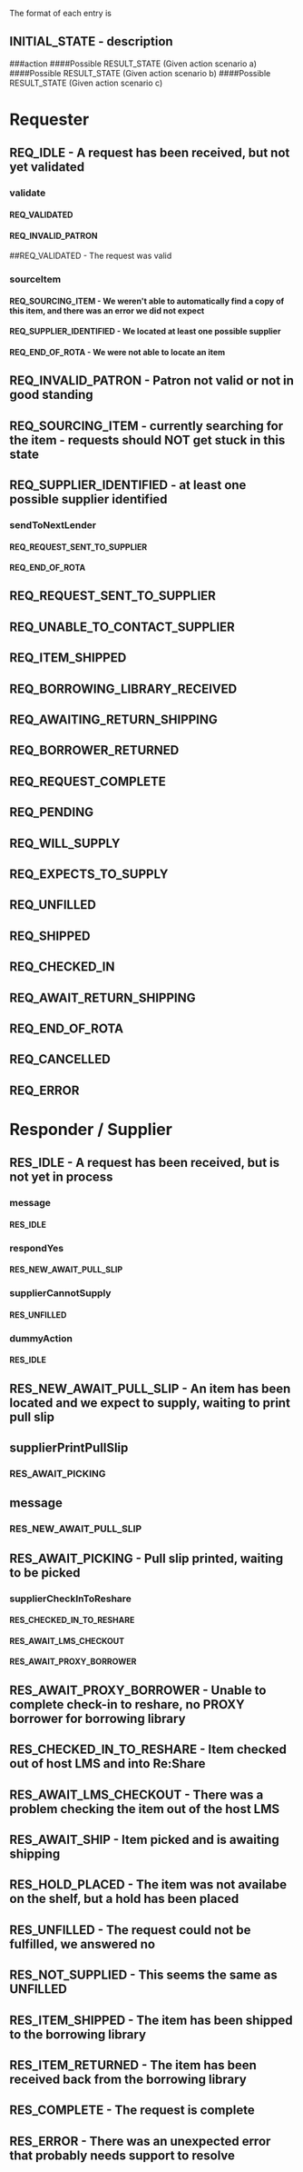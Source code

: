 

The format of each entry is

## INITIAL_STATE - description
###action
####Possible RESULT_STATE (Given action scenario a)
####Possible RESULT_STATE (Given action scenario b)
####Possible RESULT_STATE (Given action scenario c)

# Requester

## REQ_IDLE - A request has been received, but not yet validated
### validate
#### REQ_VALIDATED
#### REQ_INVALID_PATRON

##REQ_VALIDATED - The request was valid
### sourceItem
#### REQ_SOURCING_ITEM - We weren't able to automatically find a copy of this item, and there was an error we did not expect
#### REQ_SUPPLIER_IDENTIFIED - We located at least one possible supplier
#### REQ_END_OF_ROTA - We were not able to locate an item

## REQ_INVALID_PATRON - Patron not valid or not in good standing

## REQ_SOURCING_ITEM - currently searching for the item - requests should NOT get stuck in this state

## REQ_SUPPLIER_IDENTIFIED - at least one possible supplier identified
### sendToNextLender
#### REQ_REQUEST_SENT_TO_SUPPLIER
#### REQ_END_OF_ROTA

## REQ_REQUEST_SENT_TO_SUPPLIER
## REQ_UNABLE_TO_CONTACT_SUPPLIER
## REQ_ITEM_SHIPPED
## REQ_BORROWING_LIBRARY_RECEIVED
## REQ_AWAITING_RETURN_SHIPPING
## REQ_BORROWER_RETURNED
## REQ_REQUEST_COMPLETE
## REQ_PENDING
## REQ_WILL_SUPPLY
## REQ_EXPECTS_TO_SUPPLY
## REQ_UNFILLED
## REQ_SHIPPED
## REQ_CHECKED_IN
## REQ_AWAIT_RETURN_SHIPPING
## REQ_END_OF_ROTA
## REQ_CANCELLED
## REQ_ERROR


# Responder / Supplier

## RES_IDLE - A request has been received, but is not yet in process
### message
#### RES_IDLE
### respondYes
#### RES_NEW_AWAIT_PULL_SLIP
### supplierCannotSupply
#### RES_UNFILLED
### dummyAction
#### RES_IDLE

## RES_NEW_AWAIT_PULL_SLIP - An item has been located and we expect to supply, waiting to print pull slip
## supplierPrintPullSlip
### RES_AWAIT_PICKING
## message
### RES_NEW_AWAIT_PULL_SLIP

## RES_AWAIT_PICKING - Pull slip printed, waiting to be picked
### supplierCheckInToReshare
#### RES_CHECKED_IN_TO_RESHARE
#### RES_AWAIT_LMS_CHECKOUT
#### RES_AWAIT_PROXY_BORROWER

## RES_AWAIT_PROXY_BORROWER - Unable to complete check-in to reshare, no PROXY borrower for borrowing library

## RES_CHECKED_IN_TO_RESHARE - Item checked out of host LMS and into Re:Share

## RES_AWAIT_LMS_CHECKOUT - There was a problem checking the item out of the host LMS

## RES_AWAIT_SHIP - Item picked and is awaiting shipping

## RES_HOLD_PLACED - The item was not availabe on the shelf, but a hold has been placed

## RES_UNFILLED - The request could not be fulfilled, we answered no

## RES_NOT_SUPPLIED - This seems the same as UNFILLED

## RES_ITEM_SHIPPED - The item has been shipped to the borrowing library

## RES_ITEM_RETURNED - The item has been received back from the borrowing library

## RES_COMPLETE - The request is complete

## RES_ERROR - There was an unexpected error that probably needs support to resolve

